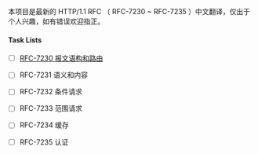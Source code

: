本项目是最新的 HTTP/1.1 RFC （ RFC-7230 ~ RFC-7235 ）中文翻译，仅出于个人兴趣，如有错误欢迎指正。


#### Task Lists

- [ ] [RFC-7230 报文语构和路由](https://github.com/Hexilee/RFC-HTTP_1.1-zh/tree/master/RFC-7230-zh)
- [ ] RFC-7231 语义和内容
- [ ] RFC-7232 条件请求
- [ ] RFC-7233 范围请求
- [ ] RFC-7234 缓存
- [ ] RFC-7235 认证


